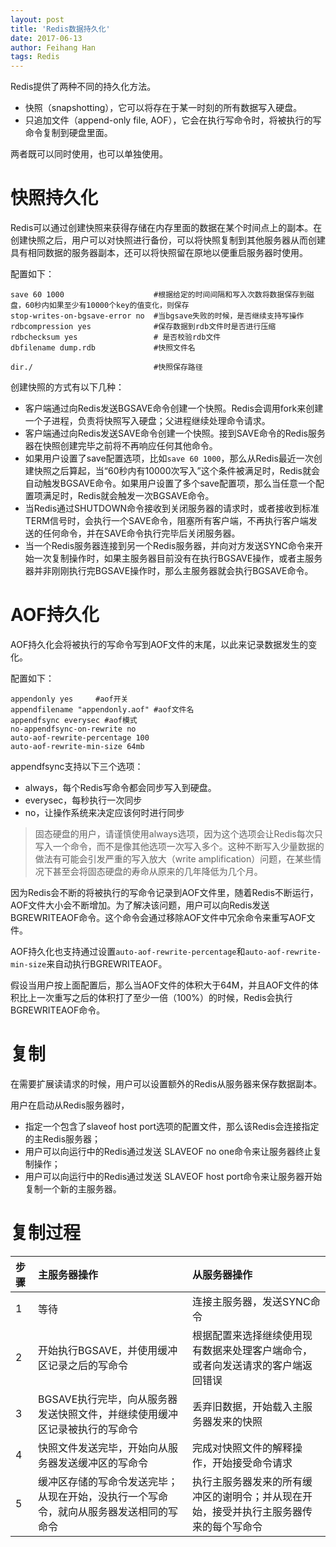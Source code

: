 ```yaml
---
layout: post
title: 'Redis数据持久化'
date: 2017-06-13
author: Feihang Han
tags: Redis
---
```


Redis提供了两种不同的持久化方法。

* 快照（snapshotting），它可以将存在于某一时刻的所有数据写入硬盘。
* 只追加文件（append-only file, AOF），它会在执行写命令时，将被执行的写命令复制到硬盘里面。

两者既可以同时使用，也可以单独使用。

# 快照持久化

Redis可以通过创建快照来获得存储在内存里面的数据在某个时间点上的副本。在创建快照之后，用户可以对快照进行备份，可以将快照复制到其他服务器从而创建具有相同数据的服务器副本，还可以将快照留在原地以便重启服务器时使用。

配置如下：

```properties
save 60 1000                    #根据给定的时间间隔和写入次数将数据保存到磁盘，60秒内如果至少有10000个key的值变化，则保存
stop-writes-on-bgsave-error no  #当bgsave失败的时候，是否继续支持写操作
rdbcompression yes              #保存数据到rdb文件时是否进行压缩
rdbchecksum yes                 # 是否校验rdb文件
dbfilename dump.rdb             #快照文件名
```

```properties
dir./                           #快照保存路径
```

创建快照的方式有以下几种：

* 客户端通过向Redis发送BGSAVE命令创建一个快照。Redis会调用fork来创建一个子进程，负责将快照写入硬盘；父进程继续处理命令请求。
* 客户端通过向Redis发送SAVE命令创建一个快照。接到SAVE命令的Redis服务器在快照创建完毕之前将不再响应任何其他命令。
* 如果用户设置了save配置选项，比如`save 60 1000`，那么从Redis最近一次创建快照之后算起，当“60秒内有10000次写入”这个条件被满足时，Redis就会自动触发BGSAVE命令。如果用户设置了多个save配置项，那么当任意一个配置项满足时，Redis就会触发一次BGSAVE命令。
* 当Redis通过SHUTDOWN命令接收到关闭服务器的请求时，或者接收到标准TERM信号时，会执行一个SAVE命令，阻塞所有客户端，不再执行客户端发送的任何命令，并在SAVE命令执行完毕后关闭服务器。
* 当一个Redis服务器连接到另一个Redis服务器，并向对方发送SYNC命令来开始一次复制操作时，如果主服务器目前没有在执行BGSAVE操作，或者主服务器并非刚刚执行完BGSAVE操作时，那么主服务器就会执行BGSAVE命令。

# AOF持久化

AOF持久化会将被执行的写命令写到AOF文件的末尾，以此来记录数据发生的变化。

配置如下：

```properties
appendonly yes     #aof开关
appendfilename "appendonly.aof" #aof文件名
appendfsync everysec #aof模式
no-appendfsync-on-rewrite no
auto-aof-rewrite-percentage 100
auto-aof-rewrite-min-size 64mb
```

appendfsync支持以下三个选项：

* always，每个Redis写命令都会同步写入到硬盘。
* everysec，每秒执行一次同步
* no，让操作系统来决定应该何时进行同步

> 固态硬盘的用户，请谨慎使用always选项，因为这个选项会让Redis每次只写入一个命令，而不是像其他选项一次写入多个。这种不断写入少量数据的做法有可能会引发严重的写入放大（write amplification）问题，在某些情况下甚至会将固态硬盘的寿命从原来的几年降低为几个月。

因为Redis会不断的将被执行的写命令记录到AOF文件里，随着Redis不断运行，AOF文件大小会不断增加。为了解决该问题，用户可以向Redis发送BGREWRITEAOF命令。这个命令会通过移除AOF文件中冗余命令来重写AOF文件。

AOF持久化也支持通过设置`auto-aof-rewrite-percentage`和`auto-aof-rewrite-min-size`来自动执行BGREWRITEAOF。

假设当用户按上面配置后，那么当AOF文件的体积大于64M，并且AOF文件的体积比上一次重写之后的体积打了至少一倍（100%）的时候，Redis会执行BGREWRITEAOF命令。

# 复制

在需要扩展读请求的时候，用户可以设置额外的Redis从服务器来保存数据副本。

用户在启动从Redis服务器时，

* 指定一个包含了slaveof host port选项的配置文件，那么该Redis会连接指定的主Redis服务器；
* 用户可以向运行中的Redis通过发送 SLAVEOF no one命令来让服务器终止复制操作；
* 用户可以向运行中的Redis通过发送 SLAVEOF host port命令来让服务器开始复制一个新的主服务器。

# 复制过程

| 步骤 | 主服务器操作 | 从服务器操作 |
| :--- | :--- | :--- |
| 1 | 等待 | 连接主服务器，发送SYNC命令 |
| 2 | 开始执行BGSAVE，并使用缓冲区记录之后的写命令 | 根据配置来选择继续使用现有数据来处理客户端命令，或者向发送请求的客户端返回错误 |
| 3 | BGSAVE执行完毕，向从服务器发送快照文件，并继续使用缓冲区记录被执行的写命令 | 丢弃旧数据，开始载入主服务器发来的快照 |
| 4 | 快照文件发送完毕，开始向从服务器发送缓冲区的写命令 | 完成对快照文件的解释操作，开始接受命令请求 |
| 5 | 缓冲区存储的写命令发送完毕；从现在开始，没执行一个写命令，就向从服务器发送相同的写命令 | 执行主服务器发来的所有缓冲区的谢明令；并从现在开始，接受并执行主服务器传来的每个写命令 |



